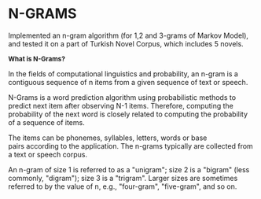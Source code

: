 # N-GRAMS
Implemented an n-gram algorithm (for 1,2 and 3-grams of Markov Model), and tested it on a part of Turkish Novel Corpus, which includes 5 novels.

<font size="2"> **What is N-Grams?** </font>

In the fields of computational linguistics and probability, an n-gram is a contiguous sequence of n items from a given sequence of text or speech.

N-Grams is a word prediction algorithm using probabilistic methods to predict next item after observing N-1 items. Therefore, computing the probability of the next word is closely related to computing the probability of a sequence of items.

The items can be phonemes, syllables, letters, words or base pairs according to the application. The n-grams typically are collected from a text or speech corpus. 

An n-gram of size 1 is referred to as a "unigram"; size 2 is a "bigram" (less commonly, "digram"); size 3 is a "trigram". Larger sizes are sometimes referred to by the value of n, e.g., "four-gram", "five-gram", and so on.


